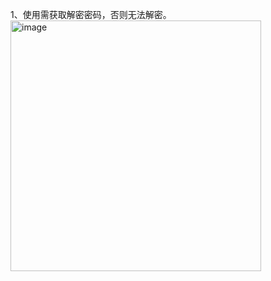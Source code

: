 1、使用需获取解密密码，否则无法解密。
<img width="401" alt="image" src="https://github.com/user-attachments/assets/9ccc5918-4f12-4a53-8189-00201626f42b">
